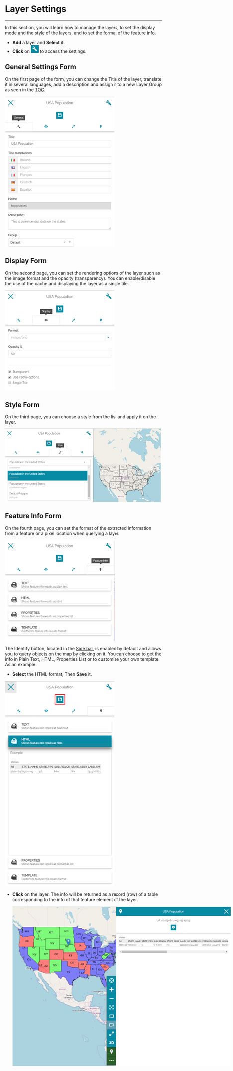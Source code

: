 # Layer Settings
****************

In this section, you will learn how to manage the layers, to set the display mode and the style of the layers, and to set the format of the feature info.

* **Add** a layer and **Select** it.
* **Click** on <img src="img/properties.png" style="max-width:25px;"/> to access the settings. 


General Settings Form
---------------------
On the first page of the form, you can change the Title of the layer,
translate it in several languages, add a description and assign it to a new Layer Group as seen in the [TOC](toc.md). 

<img src="img/general-settings-1.png" style="max-width:350px;"/>

Display Form
------------

On the second page, you can set the rendering options of the layer such as the image format and the opacity (transparency). You can enable/disable the use of the cache and displaying the layer as a single tile. 

<img src="img/display.png" style="max-width:350px;"/>

Style Form
----------
On the third page, you can choose a style from the list and apply it on the layer.

<img src="img/style.png" style="max-width:500px;"/>

Feature Info Form
-----------------

On the fourth page, you can set the format of the extracted information from a feature or a pixel location when querying a layer. 

<img src="img/feature-info-form.png" style="max-width:350px;"/>

The Identify button, located in the [Side bar](side-bar.md), is enabled by default and allows you to query objects on the map by clicking on it. You can choose to get the info in Plain Text, HTML, Properties List or to customize your own template. As an example:

* **Select** the HTML format, Then **Save** it.

<img src="img/html.png" style="max-width:350px;"/>

* **Click** on the layer. The info will be returned as a record (row) of a table corresponding to the info of that feature element of the layer.

    <img src="img/html-1.png" style="max-width:700px;"/>